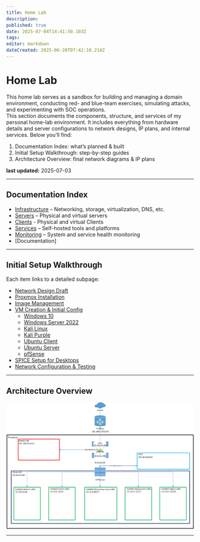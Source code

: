 ```yaml
---
title: Home Lab
description: 
published: true
date: 2025-07-04T14:41:50.103Z
tags: 
editor: markdown
dateCreated: 2025-06-20T07:42:10.214Z
---
```


# Home Lab

This home lab serves as a sandbox for building and managing a domain environment, conducting red- and blue-team exercises, simulating attacks, and experimenting with SOC operations.  
This section documents the components, structure, and services of my personal home-lab environment. It includes everything from hardware details and server configurations to network designs, IP plans, and internal services. Below you’ll find:

1. Documentation Index: what’s planned & built  
2. Initial Setup Walkthrough: step-by-step guides  
3. Architecture Overview: final network diagrams & IP plans

**last updated:** 2025-07-03

---

## Documentation Index
- [Infrastructure](/home_lab/infrastructure) – Networking, storage, virtualization, DNS, etc.
- [Servers](/home_lab/servers) – Physical and virtual servers
- [Clients](/home_lab/clients) - Physical and virtual Clients
- [Services](/home_lab/services) – Self-hosted tools and platforms
- [Monitoring](/home_lab/monitoring) – System and service health monitoring
- [Documentation]

---

## Initial Setup Walkthrough

Each item links to a detailed subpage:

- [Network Design Draft](/home-lab/Walkthrough/Network-Design)  
- [Proxmox Installation](/home-lab/Walkthrough/Proxmox-Installation)  
- [Image Management](/home-lab/Walkthrough/Image-Upload)  
- [VM Creation & Initial Config](/home-lab/Walkthrough/VM-Creation)  
  - [Windows 10](/home-lab/Walkthrough/VM-Creation/Windows-10)  
  - [Windows Server 2022](/home-lab/Walkthrough/VM-Creation/Windows-Server-2022)  
  - [Kali Linux](/home-lab/Walkthrough/VM-Creation/Kali-Linux)  
  - [Kali Purple](/home-lab/Walkthrough/VM-Creation/Kali-Purple)  
  - [Ubuntu Client](/home-lab/Walkthrough/VM-Creation/Ubuntu-Client)  
  - [Ubuntu Server](/home-lab/Walkthrough/VM-Creation/Ubuntu-Server)  
  - [pfSense](/home-lab/Walkthrough/VM-Creation/pfSense)  
- [SPICE Setup for Desktops](/home-lab/Walkthrough/SPICE-Setup)  
- [Network Configuration & Testing](/home-lab/Walkthrough/Network-Config)  

---

## Architecture Overview

![final_design_v1.png](/homelab/infrastructure/final_design_v1.png)

---

